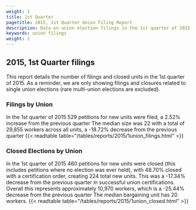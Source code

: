 ```yaml
---
weight: 1
title: 1st Quarter
pagetitle: 2015, 1st Quarter Union Filing Report
description: Data on union election filings in the 1st quarter of 2015
keywords: union filings
weight: 1
---
```


## 2015, 1st Quarter filings

This report details the number of filings and closed units in the 1st quarter of 2015. As a reminder, we are only showing filings and closures related to single union elections (rare multi-union elections are excluded).

### Filings by Union
In the 1st quarter of 2015 529 petitions for new units were filed, a 2.52% increase from the previous quarter The median size was 22 with a total of 29,855 workers across all units, a -18.72% decrease from the previous quarter
{{< readtable table="/tables/reports/2015/1union_filings.html" >}}

### Closed Elections by Union
In the 1st quarter of 2015 460 petitions for new units were closed (this includes petitions where no election was ever held), with 48.70% closed with a certification order, creating 224 total new units. This was a -17.34% decrease from the previous quarter in successful union certifications. Overall this represents approximately 10,970 workers, which is a -25.44% decrease from the previous quarter The median bargaining unit has 20 workers.
{{< readtable table="/tables/reports/2015/1union_closed.html" >}}
